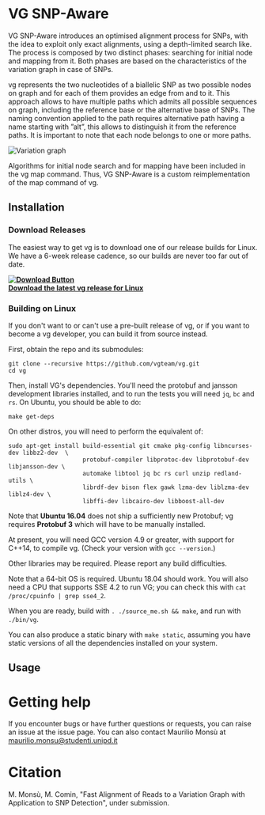 # VG SNP-Aware

VG SNP-Aware introduces an optimised alignment process for SNPs,  with the idea to  exploit  only  exact  alignments,  using  a  depth-limited  search  like.   The  process  is composed by two distinct phases: searching for initial node and mapping from it. Both phases are based on the characteristics of the variation graph in case of SNPs.

vg represents the two nucleotides of a biallelic SNP as two possible nodes on graph and for each of them provides an edge from and to it.  This approach allows to have multiple paths which admits all possible sequences on graph, including the reference base or the alternative base of SNPs.  The naming convention applied to the path requires alternative path having a name starting with ”alt”,  this allows to distinguish it from the reference paths. It is important to note that each node belongs to one or more paths.

![Variation graph](https://raw.githubusercontent.com/monsmau/vg/vg_snp_aware/doc/figures/variationgraph_with_SNP_ID_SEQ_PATH.png)

Algorithms for initial node search and for mapping have been included in the vg map command. Thus, VG SNP-Aware is a custom reimplementation of the map command of vg. 

## Installation

### Download Releases

The easiest way to get vg is to download one of our release builds for Linux. We have a 6-week release cadence, so our builds are never too far out of date.

**[![Download Button](doc/figures/download-linux.png)](https://github.com/vgteam/vg/releases/latest)**  
**[Download the latest vg release for Linux](https://github.com/vgteam/vg/releases/latest)**


### Building on Linux

If you don't want to or can't use a pre-built release of vg, or if you want to become a vg developer, you can build it from source instead.

First, obtain the repo and its submodules:

    git clone --recursive https://github.com/vgteam/vg.git
    cd vg
    
Then, install VG's dependencies. You'll need the protobuf and jansson development libraries installed, and to run the tests you will need `jq`, `bc` and `rs`. On Ubuntu, you should be able to do:

    make get-deps
    
On other distros, you will need to perform the equivalent of:

    sudo apt-get install build-essential git cmake pkg-config libncurses-dev libbz2-dev  \
                         protobuf-compiler libprotoc-dev libprotobuf-dev libjansson-dev \
                         automake libtool jq bc rs curl unzip redland-utils \
                         librdf-dev bison flex gawk lzma-dev liblzma-dev liblz4-dev \
                         libffi-dev libcairo-dev libboost-all-dev
                         
Note that **Ubuntu 16.04** does not ship a sufficiently new Protobuf; vg requires **Protobuf 3** which will have to be manually installed.

At present, you will need GCC version 4.9 or greater, with support for C++14, to compile vg. (Check your version with `gcc --version`.)

Other libraries may be required. Please report any build difficulties.

Note that a 64-bit OS is required. Ubuntu 18.04 should work. You will also need a CPU that supports SSE 4.2 to run VG; you can check this with `cat /proc/cpuinfo | grep sse4_2`.

When you are ready, build with `. ./source_me.sh && make`, and run with `./bin/vg`.

You can also produce a static binary with `make static`, assuming you have static versions of all the dependencies installed on your system.




## Usage



# Getting help
If you encounter bugs or have further questions or requests, you can raise an issue at the issue page. You can also contact Maurilio Monsù at maurilio.monsu@studenti.unipd.it

# Citation
 M. Monsù, M. Comin, "Fast Alignment of Reads to a Variation Graph with Application to SNP Detection", under submission.


